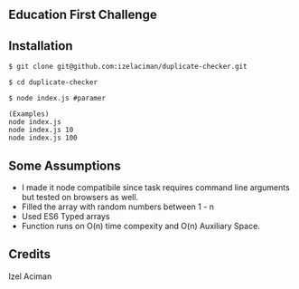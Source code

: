 
## Education First Challenge


## Installation
```
$ git clone git@github.com:izelaciman/duplicate-checker.git
```
```
$ cd duplicate-checker
```
```
$ node index.js #paramer 

(Examples)
node index.js 
node index.js 10
node index.js 100
```

## Some Assumptions
- I made it node compatibile since task requires command line arguments but tested on browsers as well.
- Filled the array with random numbers between 1 - n
- Used ES6 Typed arrays
- Function runs on O(n) time compexity and O(n) Auxiliary Space.


## Credits
Izel Aciman

